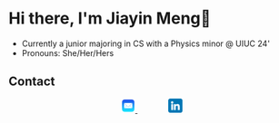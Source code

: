 <h1> Hi there, I'm Jiayin Meng👋 </h1>

* Currently a junior majoring in CS with a Physics minor @ UIUC 24'
* Pronouns: She/Her/Hers


## Contact
<div align="center">
    <a href="mailto:charlotte.m65012@gmail.com" target="_blank">
        <img src="./mail.png" width="5%"/>
    </a>
    <img width="10%" />
    <a href="https://www.linkedin.com/in/jiayin-meng2002/" target="_blank">
        <img src="./linkedin.png" width="5%"/>
    </a>
    
</div>
